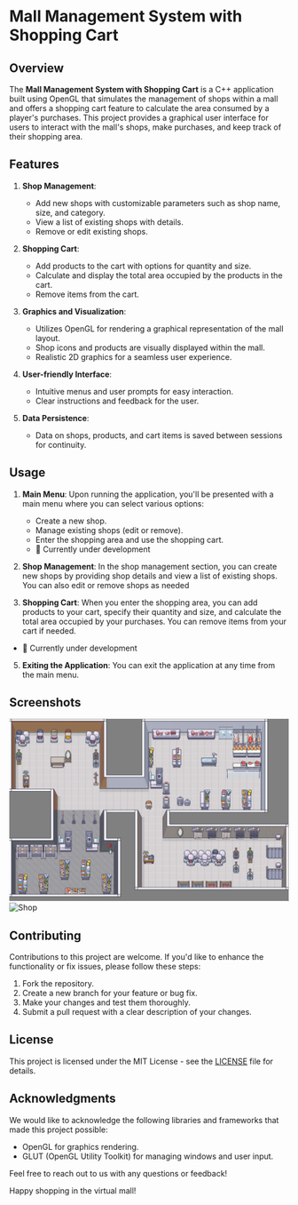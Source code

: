# Mall Management System with Shopping Cart

## Overview

The **Mall Management System with Shopping Cart** is a C++ application built using OpenGL that simulates the management of shops within a mall and offers a shopping cart feature to calculate the area consumed by a player's purchases. This project provides a graphical user interface for users to interact with the mall's shops, make purchases, and keep track of their shopping area.

## Features

1. **Shop Management**: 
   - Add new shops with customizable parameters such as shop name, size, and category.
   - View a list of existing shops with details.
   - Remove or edit existing shops.

2. **Shopping Cart**:
   - Add products to the cart with options for quantity and size.
   - Calculate and display the total area occupied by the products in the cart.
   - Remove items from the cart.

3. **Graphics and Visualization**:
   - Utilizes OpenGL for rendering a graphical representation of the mall layout.
   - Shop icons and products are visually displayed within the mall.
   - Realistic 2D graphics for a seamless user experience.

4. **User-friendly Interface**:
   - Intuitive menus and user prompts for easy interaction.
   - Clear instructions and feedback for the user.

5. **Data Persistence**:
   - Data on shops, products, and cart items is saved between sessions for continuity.


## Usage

1. **Main Menu**: Upon running the application, you'll be presented with a main menu where you can select various options:
   - Create a new shop.
   - Manage existing shops (edit or remove).
   - Enter the shopping area and use the shopping cart.
   - 🚫 Currently under development

2. **Shop Management**: In the shop management section, you can create new shops by providing shop details and view a list of existing shops. You can also edit or remove shops as needed

4. **Shopping Cart**: When you enter the shopping area, you can add products to your cart, specify their quantity and size, and calculate the total area occupied by your purchases. You can remove items from your cart if needed.
  - 🚫 Currently under development


5. **Exiting the Application**: You can exit the application at any time from the main menu.

## Screenshots

![Main Menu](ADDONS/Images/screen1.png)
![Shop](ADDONS/Images/active1.png)

## Contributing

Contributions to this project are welcome. If you'd like to enhance the functionality or fix issues, please follow these steps:
1. Fork the repository.
2. Create a new branch for your feature or bug fix.
3. Make your changes and test them thoroughly.
4. Submit a pull request with a clear description of your changes.

## License

This project is licensed under the MIT License - see the [LICENSE](LICENSE) file for details.

## Acknowledgments

We would like to acknowledge the following libraries and frameworks that made this project possible:
- OpenGL for graphics rendering.
- GLUT (OpenGL Utility Toolkit) for managing windows and user input.

Feel free to reach out to us with any questions or feedback!

Happy shopping in the virtual mall!

